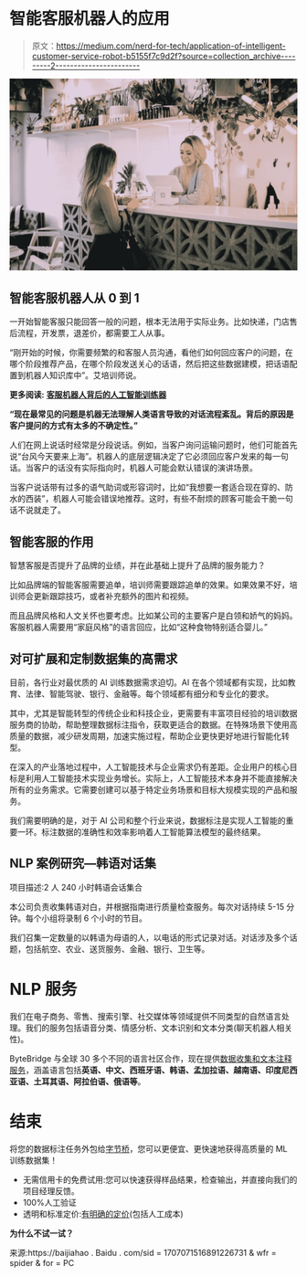 # 智能客服机器人的应用

> 原文：<https://medium.com/nerd-for-tech/application-of-intelligent-customer-service-robot-b5155f7c9d2f?source=collection_archive---------2----------------------->

![](img/792ce0ae05ddbb989b7a62fe99f8060c.png)

## **智能客服机器人从 0 到 1**

一开始智能客服只能回答一般的问题，根本无法用于实际业务。比如快递，门店售后流程，开发票，退差价，都需要工人从事。

“刚开始的时候，你需要频繁的和客服人员沟通，看他们如何回应客户的问题，在哪个阶段推荐产品，在哪个阶段发送关心的话语，然后把这些数据建模，把话语配置到机器人知识库中”。艾培训师说。

**更多阅读:** [**客服机器人背后的人工智能训练器**](/nerd-for-tech/the-ai-trainer-behind-the-customer-service-robot-692bec7c091d)

**“现在最常见的问题是机器无法理解人类语言导致的对话流程紊乱。背后的原因是客户提问的方式有太多的不确定性。”**

人们在网上说话时经常是分段说话。例如，当客户询问运输问题时，他们可能首先说“台风今天要来上海”。机器人的底层逻辑决定了它必须回应客户发来的每一句话。当客户的话没有实际指向时，机器人可能会默认错误的演讲场景。

当客户说话带有过多的语气助词或形容词时，比如“我想要一套适合现在穿的、防水的西装”，机器人可能会错误地推荐。这时，有些不耐烦的顾客可能会干脆一句话不说就走了。

## **智能客服的作用**

智慧客服是否提升了品牌的业绩，并在此基础上提升了品牌的服务能力？

比如品牌端的智能客服需要追单，培训师需要跟踪追单的效果。如果效果不好，培训师会更新跟踪技巧，或者补充额外的图片和视频。

而且品牌风格和人文关怀也要考虑。比如某公司的主要客户是白领和娇气的妈妈。客服机器人需要用“家庭风格”的语言回应，比如“这种食物特别适合婴儿。”

## 对可扩展和定制数据集的高需求

目前，各行业对最优质的 AI 训练数据需求迫切。AI 在各个领域都有实现，比如教育、法律、智能驾驶、银行、金融等。每个领域都有细分和专业化的要求。

其中，尤其是智能转型的传统企业和科技企业，更需要有丰富项目经验的培训数据服务商的协助，帮助整理数据标注指令，获取更适合的数据。在特殊场景下使用高质量的数据，减少研发周期，加速实施过程，帮助企业更快更好地进行智能化转型。

在深入的产业落地过程中，人工智能技术与企业需求仍有差距。企业用户的核心目标是利用人工智能技术实现业务增长。实际上，人工智能技术本身并不能直接解决所有的业务需求。它需要创建可以基于特定业务场景和目标大规模实现的产品和服务。

我们需要明确的是，对于 AI 公司和整个行业来说，数据标注是实现人工智能的重要一环。标注数据的准确性和效率影响着人工智能算法模型的最终结果。

## NLP 案例研究—韩语对话集

项目描述:2 人 240 小时韩语会话集合

本公司负责收集韩语对白，并根据指南进行质量检查服务。每次对话持续 5-15 分钟。每个小组将录制 6 个小时的节目。

我们召集一定数量的以韩语为母语的人，以电话的形式记录对话。对话涉及多个话题，包括航空、农业、送货服务、金融、银行、卫生等。

# NLP 服务

我们在电子商务、零售、搜索引擎、社交媒体等领域提供不同类型的自然语言处理。我们的服务包括语音分类、情感分析、文本识别和文本分类(聊天机器人相关性)。

ByteBridge 与全球 30 多个不同的语言社区合作，现在提供[数据收集和文本注释服务](https://tinyurl.com/5636ncey)，涵盖语言包括**英语、中文、西班牙语、韩语、孟加拉语、越南语、印度尼西亚语、土耳其语、阿拉伯语、俄语等**。

# 结束

将您的数据标注任务外包给[字节桥](https://tinyurl.com/3ebnfcm5)，您可以更便宜、更快速地获得高质量的 ML 训练数据集！

*   无需信用卡的免费试用:您可以快速获得样品结果，检查输出，并直接向我们的项目经理反馈。
*   100%人工验证
*   透明和标准定价:[有明确的定价](https://www.bytebridge.io/#/?module=price)(包括人工成本)

**为什么不试一试？**

来源:https://baijiahao . Baidu . com/sid = 1707071516891226731 & wfr = spider & for = PC